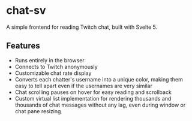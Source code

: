 # chat-sv

A simple frontend for reading Twitch chat, built with Svelte 5.

## Features

- Runs entirely in the browser
- Connects to Twitch anonymously
- Customizable chat rate display
- Converts each chatter's username into a unique color, making them easy to tell apart even if the usernames are very similar
- Chat scrolling pauses on hover for easy reading and scrollback
- Custom virtual list implementation for rendering thousands and thousands of chat messages without any lag, even during window or chat pane resizing
